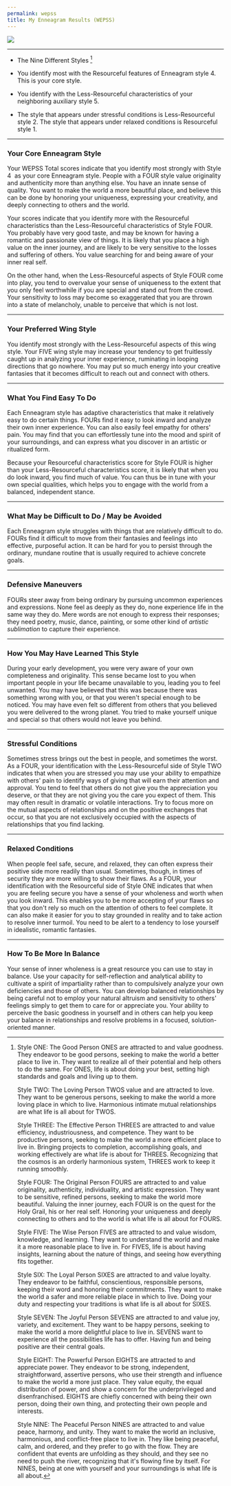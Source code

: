 ```yaml
---
permalink: wepss
title: My Enneagram Results (WEPSS)
---
```


![][image-1]

---- 

- The Nine Different Styles [^1]

- You identify most with the Resourceful  features of Enneagram style 4.  This is your core style.

- You identify with the Less-Resourceful  characteristics of your neighboring auxiliary style 5.

- The style that appears under stressful conditions is Less-Resourceful  style 2.  The style that appears under relaxed conditions is Resourceful style 1.

---- 

### Your Core Enneagram Style

Your WEPSS Total scores indicate that you identify most strongly with Style 4  as your core Enneagram style.
People with a FOUR style value originality and authenticity more than anything else. You have an innate sense of quality. You want to make the world a more beautiful place, and believe this can be done by honoring your uniqueness, expressing your creativity, and deeply connecting to others and the world.

Your scores indicate that you identify more with the Resourceful characteristics than the Less-Resourceful characteristics of Style FOUR. You probably have very good taste, and may be known for having a romantic and passionate view of things. It is likely that you place a high value on the inner journey, and are likely to be very sensitive to the losses and suffering of others. You value searching for and being aware of your inner real self.

On the other hand, when the Less-Resourceful aspects of Style FOUR come into play, you tend to overvalue your sense of uniqueness to the extent that you only feel worthwhile if you are special and stand out from the crowd. Your sensitivity to loss may become so exaggerated that you are thrown into a state of melancholy, unable to perceive that which is not lost.

---- 

### Your Preferred Wing Style

You identify most strongly with the Less-Resourceful aspects of this wing style. Your FIVE wing style may increase your tendency to get fruitlessly caught up in analyzing your inner experience, ruminating in looping directions that go nowhere. You may put so much energy into your creative fantasies that it becomes difficult to reach out and connect with others.

---- 

### What You Find Easy To Do

Each Enneagram style has adaptive characteristics that make it relatively easy to do certain things. FOURs find it easy to look inward and analyze their own inner experience. You can also easily feel empathy for others' pain. You may find that you can effortlessly tune into the mood and spirit of your surroundings, and can express what you discover in an artistic or ritualized form.

Because your Resourceful characteristics score for Style FOUR is higher than your Less-Resourceful characteristics score, it is likely that when you do look inward, you find much of value. You can thus be in tune with your own special qualities, which helps you to engage with the world from a balanced, independent stance.

---- 

### What May be Difficult to Do / May be Avoided

Each Enneagram style struggles with things that are relatively difficult to do. FOURs find it difficult to move from their fantasies and feelings into effective, purposeful action. It can be hard for you to persist through the ordinary, mundane routine that is usually required to achieve concrete goals.

---- 

### Defensive Maneuvers

FOURs steer away from being ordinary by pursuing uncommon experiences and expressions. None feel as deeply as they do, none experience life in the same way they do. Mere words are not enough to express their responses; they need poetry, music, dance, painting, or some other kind of *artistic sublimation* to capture their experience.

---- 

### How You May Have Learned This Style

During your early development, you were very aware of your own completeness and originality. This sense became lost to you when important people in your life became unavailable to you, leading you to feel unwanted. You may have believed that this was because there was something wrong with you, or that you weren't special enough to be noticed. You may have even felt so different from others that you believed you were delivered to the wrong planet. You tried to make yourself unique and special so that others would not leave you behind.

---- 

### Stressful Conditions

Sometimes stress brings out the best in people, and sometimes the worst. As a FOUR, your identification with the Less-Resourceful side of Style TWO indicates that when you are stressed you may use your ability to empathize with others' pain to identify ways of giving that will earn their attention and approval. You tend to feel that others do not give you the appreciation you deserve, or that they are not giving you the care you expect of them. This may often result in dramatic or volatile interactions. Try to focus more on the mutual aspects of relationships and on the positive exchanges that occur, so that you are not exclusively occupied with the aspects of relationships that you find lacking.

---- 

### Relaxed Conditions

When people feel safe, secure, and relaxed, they can often express their positive side more readily than usual. Sometimes, though, in times of security they are more willing to show their flaws. As a FOUR, your identification with the Resourceful side of Style ONE indicates that when you are feeling secure you have a sense of your wholeness and worth when you look inward. This enables you to be more accepting of your flaws so that you don't rely so much on the attention of others to feel complete. It can also make it easier for you to stay grounded in reality and to take action to resolve inner turmoil. You need to be alert to a tendency to lose yourself in idealistic, romantic fantasies.

---- 

### How To Be More In Balance

Your sense of inner wholeness is a great resource you can use to stay in balance. Use your capacity for self-reflection and analytical ability to cultivate a spirit of impartiality rather than to compulsively analyze your own deficiencies and those of others. You can develop balanced relationships by being careful not to employ your natural altruism and sensitivity to others' feelings simply to get them to care for or appreciate you. Your ability to perceive the basic goodness in yourself and in others can help you keep your balance in relationships and resolve problems in a focused, solution-oriented manner.

[^1]:	Style ONE: The Good Person
	ONES are attracted to and value goodness. They endeavor to be good persons, seeking to make the world a better place to live in. They want to realize all of their potential and help others to do the same. For ONES, life is about doing your best, setting high standards and goals and living up to them.

	Style TWO: The Loving Person
	TWOS value and are attracted to love. They want to be generous persons, seeking to make the world a more loving place in which to live. Harmonious intimate mutual relationships are what life is all about for TWOS.

	Style THREE: The Effective Person
	THREES are attracted to and value efficiency, industriousness, and competence. They want to be productive persons, seeking to make the world a more efficient place to live in. Bringing projects to completion, accomplishing goals, and working effectively are what life is about for THREES. Recognizing that the cosmos is an orderly harmonious system, THREES work to keep it running smoothly.

	Style FOUR: The Original Person
	FOURS are attracted to and value originality, authenticity, individuality, and artistic expression. They want to be sensitive, refined persons, seeking to make the world more beautiful. Valuing the inner journey, each FOUR is on the quest for the Holy Grail, his or her real self. Honoring your uniqueness and deeply connecting to others and to the world is what life is all about for FOURS.

	Style FIVE: The Wise Person
	FIVES are attracted to and value wisdom, knowledge, and learning. They want to understand the world and make it a more reasonable place to live in. For FIVES, life is about having insights, learning about the nature of things, and seeing how everything fits together.

	Style SIX: The Loyal Person
	SIXES are attracted to and value loyalty. They endeavor to be faithful, conscientious, responsible persons, keeping their word and honoring their commitments. They want to make the world a safer and more reliable place in which to live. Doing your duty and respecting your traditions is what life is all about for SIXES.

	Style SEVEN: The Joyful Person
	SEVENS are attracted to and value joy, variety, and excitement. They want to be happy persons, seeking to make the world a more delightful place to live in. SEVENS want to experience all the possibilities life has to offer. Having fun and being positive are their central goals.

	Style EIGHT: The Powerful Person
	EIGHTS are attracted to and appreciate power. They endeavor to be strong, independent, straightforward, assertive persons, who use their strength and influence to make the world a more just place. They value equity, the equal distribution of power, and show a concern for the underprivileged and disenfranchised. EIGHTS are chiefly concerned with being their own person, doing their own thing, and protecting their own people and interests.

	Style NINE: The Peaceful Person
	NINES are attracted to and value peace, harmony, and unity. They want to make the world an inclusive, harmonious, and conflict-free place to live in. They like being peaceful, calm, and ordered, and they prefer to go with the flow. They are confident that events are unfolding as they should, and they see no need to push the river, recognizing that it's flowing fine by itself. For NINES, being at one with yourself and your surroundings is what life is all about.

[image-1]:	https://i.imgur.com/Jd6flOf.png